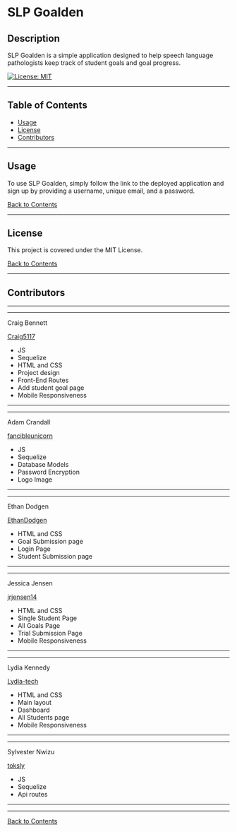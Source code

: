 # SLP Goalden
## Description 

SLP Goalden is a simple application designed to help speech language pathologists keep track of student goals and goal progress.

[![License: MIT](https://img.shields.io/badge/License-MIT-yellow.svg)](https://opensource.org/licenses/MIT)

---

## Table of Contents 

- [Usage](#usage)
- [License](#license)
- [Contributors](#contributors)

---

## Usage

To use SLP Goalden, simply follow the link to the deployed application and sign up by providing a username, unique email, and a password.

[Back to Contents](#table-of-contents)

---

## License

This project is covered under the MIT License.

[Back to Contents](#table-of-contents)
  
---

## Contributors



---
---
    
Craig Bennett
    
[Craig5117](https://github.com/Craig5117)

- JS
- Sequelize
- HTML and CSS
- Project design
- Front-End Routes
- Add student goal page
- Mobile Responsiveness

---
---
    
Adam Crandall
    
[fancibleunicorn](https://github.com/fancibleunicorn)

- JS
- Sequelize
- Database Models
- Password Encryption
- Logo Image

---
---
    
Ethan Dodgen
    
[EthanDodgen](https://github.com/EthanDodgen)

- HTML and CSS
- Goal Submission page
- Login Page
- Student Submission page

---
---
    
Jessica Jensen
    
[jrjensen14](https://github.com/jrjensen14)

- HTML and CSS
- Single Student Page
- All Goals Page
- Trial Submission Page
- Mobile Responsiveness

---
---

Lydia Kennedy

[Lydia-tech](https://github.com/Lydia-tech)

- HTML and CSS
- Main layout
- Dashboard
- All Students page
- Mobile Responsiveness


---
---
    
Sylvester Nwizu
    
[toksly](https://github.com/toksly)

- JS
- Sequelize
- Api routes

---
---

[Back to Contents](#table-of-contents)
